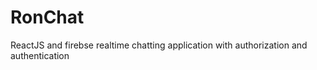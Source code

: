# RonChat
  ReactJS and firebse realtime chatting application with authorization and authentication
